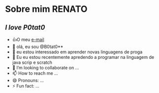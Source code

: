 # Sobre mim **RENATO**
## *I love P0tat0*
- :+1:O meu [e-mail](renato.burei@escola.pr.gov.br)
-    👋 olá, eu sou @B0tat0**
- 👀 eu estou interessado em aprender novas linguagens de proga
- 🌱 Eu eu estou recentemente apredendo a programar na linguagem de java scrip e scratch
- 💞️ I’m looking to collaborate on ...
- 📫 How to reach me ...
- 😄 Pronouns: ...
- ⚡ Fun fact: ...

<!---
B0tat0/B0tat0 is a ✨ special ✨ repository because its `README.md` (this file) appears on your GitHub profile.
You can click the Preview link to take a look at your changes.
--->
